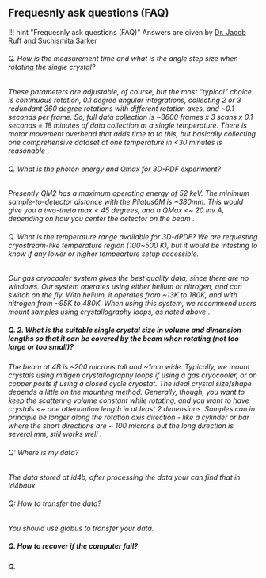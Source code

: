 
## Frequesnly ask questions (FAQ)
!!! hint "Frequesnly ask questions (FAQ)"
    Answers are given by [Dr. Jacob Ruff](https://www.chess.cornell.edu/about/staff-directory/jacob-ruff) and Suchismita Sarker



###### Q. How is the measurement time and what is the angle step size when rotating the single crystal?

<i> These parameters are adjustable, of course, but the most “typical” choice is continuous rotation, 0.1 degree angular integrations, collecting 2 or 3 redundant 360 degree rotations with different rotation axes, and ~0.1 seconds per frame.  So, full data collection is ~3600 frames x 3 scans x 0.1 seconds = 18 minutes of data collection at a single temperature.  There is motor movement overhead that adds time to to this, but basically collecting one comprehensive dataset at one temperature in <30 minutes is reasonable </i>. 


###### Q. What is the photon energy and Qmax for 3D-PDF experiment?

<i> Presently QM2 has a maximum operating energy of 52 keV. The minimum sample-to-detector distance with the Pilatus6M is ~380mm. This would give you a two-theta max < 45 degrees, and a QMax <~ 20 inv A, depending on how you center the detector on the beam </i>.

###### Q. What is the temperature range available for 3D-dPDF? We are requesting cryostream-like temperature region (100~500 K), but it would be intesting to know if any lower or higher tempearture setup accessible.

<i> Our gas cryocooler system gives the best quality data, since there are no windows. Our system operates using either helium or nitrogen, and can switch on the fly. With helium, it operates from ~13K to 180K, and with nitrogen from ~95K to 480K. When using this system, we recommend users mount samples using crystallography loops, as noted above </i>.


##### Q. 2. What is the suitable single crystal size in volume and dimension lengths so that it can be covered by the beam when rotating (not too large or too small)?

<i> The beam at 4B is ~200 microns tall and ~1mm wide.  Typically, we mount crystals using mitigen crystallography loops if using a gas cryocooler, or on copper posts if using a closed cycle cryostat.  The ideal crystal size/shape depends a little on the mounting method. Generally, though, you want to keep the scattering volume constant while rotating, and you want to have crystals <~ one attenuation length in at least 2 dimensions. Samples can in principle be longer along the rotation axis direction - like a cylinder or bar where the short directions are ~ 100 microns but the long direction is several mm, still works well </i>. 

###### Q: Where is my data?
<i>The data stored at id4b, after processing the data your can find that in id4baux. </i>

###### Q: How to transfer the data?
<i> You should use globus to transfer your data.</i>


##### Q. How to recover if the computer fail?


##### Q. 


